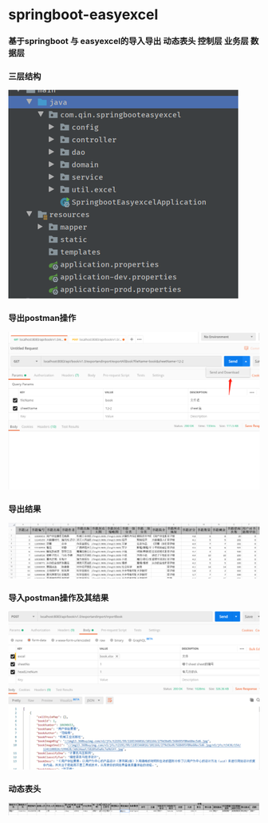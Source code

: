 # springboot-easyexcel

### 基于springboot 与 easyexcel的导入导出 动态表头 控制层 业务层 数据层 

### 三层结构
![](./pic/4.png)

### 导出postman操作

![](./pic/1.png)


### 导出结果

![](./pic/2.png)


### 导入postman操作及其结果

![](./pic/3.png)


### 动态表头

![](./pic/5.png)
